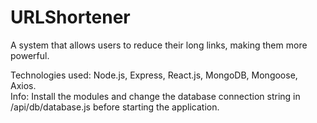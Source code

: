# URLShortener
A system that allows users to reduce their long links, making them more powerful.

Technologies used: Node.js, Express, React.js, MongoDB, Mongoose, Axios. <br>
Info: Install the modules and change the database connection string in /api/db/database.js before starting the application.
